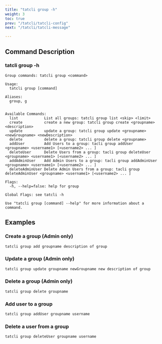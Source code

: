 ```yaml
---
title: "tatcli group -h"
weight: 3
toc: true
prev: "/tatcli/tatcli-config"
next: "/tatcli/tatcli-message"

---
```


## Command Description

### tatcli group -h

```
Group commands: tatcli group <command>

Usage:
  tatcli group [command]

Aliases:
  group, g


Available Commands:
  list            List all groups: tatcli group list <skip> <limit>
  create          create a new group: tatcli group create <groupname> <description>
  update          update a group: tatcli group update <groupname> <newGroupname> <newDescription>
  delete          delete a group: tatcli group delete <groupname>
  addUser         Add Users to a group: tacli group addUser <groupname> <username1> [<username2> ... ]
  deleteUser      Delete Users from a group: tacli group deleteUser <groupname> <username1> [<username2> ... ]
  addAdminUser    Add Admin Users to a group: tacli group addAdminUser <groupname> <username1> [<username2> ... ]
  deleteAdminUser Delete Admin Users from a group: tacli group deleteAdminUser <groupname> <username1> [<username2> ... ]

Flags:
  -h, --help=false: help for group

Global Flags: see tatcli -h

Use "tatcli group [command] --help" for more information about a command.

```

## Examples

### Create a group (Admin only)
```bash
tatcli group add groupname description of group
```

### Update a group (Admin only)
```bash
tatcli group update groupname newGroupname new description of group
```

### Delete a group (Admin only)
```bash
tatcli group delete groupname
```

### Add user to a group
```bash
tatcli group addUser groupname username
```

### Delete a user from a group
```bash
tatcli group deleteUser groupname username
```
